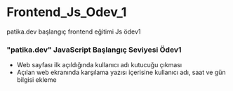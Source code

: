# Frontend_Js_Odev_1
patika.dev başlangıç frontend eğitimi Js ödev1

### "patika.dev" JavaScript Başlangıç Seviyesi Ödev1
- Web sayfası ilk açıldığında kullanıcı adı kutucuğu çıkması
- Açılan web ekranında karşılama yazısı içerisine kullanıcı adı, saat ve gün bilgisi ekleme 
